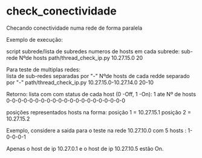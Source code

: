 # check_conectividade
Checando conectividade numa rede de forma paralela

Exemplo de execução:

script subrede/lista de subredes numeros de hosts em cada subrede:
							 sub-rede	   Nºde hosts
	path/thread_check_ip.py  10.27.15.0     20 

Para teste de multiplas redes:	
							    lista de sub-redes separadas por "-"               Nºde hosts de cada redde separado por "-" 
	path/thread_check_ip.py	        10.27.15.0-10.27.14.0                                20-10

Retorno:
lista com com status de cada host (0 -Off, 1 -On):
	1 ate Nº de hosts
	0-0-0-0-0-0-0-0-0-0-0-0-0-0-0-0-0-0-0-0-0

posições representados hosts na forma:
posição 1 = 10.27.15.1
posição 2 = 10.27.15.2

Exemplo, considere a saida para o teste na rede 10.27.10.0 com 5 hosts :
	1-0-0-0-1

Apenas o host de ip 10.27.0.1 e o host de ip 10.27.10.5 estão On.


